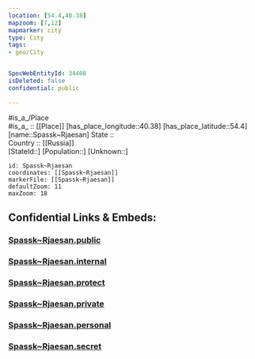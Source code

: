 ```yaml
---
location: [54.4,40.38] 
mapzoom: [7,12] 
mapmarker: city 
type: City
tags:
- geo/City


SpocWebEntityId: 34408
isDeleted: false
confidential: public

---
```

#is_a_/Place  
#is_a_ :: [[Place]] 
[has_place_longitude::40.38] 
[has_place_latitude::54.4] 
[name::Spassk~Rjaesan] 
State ::  
Country :: [[Russia]]  
[StateId::] 
[Population::] 
[Unknown::] 


```leaflet
id: Spassk~Rjaesan
coordinates: [[Spassk~Rjaesan]] 
markerFile: [[Spassk~Rjaesan]] 
defaultZoom: 11 
maxZoom: 18
```


## Confidential Links & Embeds: 

### [Spassk~Rjaesan.public](/_public/\Earth\Continent\Europe\Europe~East\Russia\Russia~Central\Ryazan_Oblast\CitySpassk~Rjaesan.public.md) 

### [Spassk~Rjaesan.internal](/_internal/\Earth\Continent\Europe\Europe~East\Russia\Russia~Central\Ryazan_Oblast\CitySpassk~Rjaesan.internal.md) 

### [Spassk~Rjaesan.protect](/_protect/\Earth\Continent\Europe\Europe~East\Russia\Russia~Central\Ryazan_Oblast\CitySpassk~Rjaesan.protect.md) 

### [Spassk~Rjaesan.private](/_private/\Earth\Continent\Europe\Europe~East\Russia\Russia~Central\Ryazan_Oblast\CitySpassk~Rjaesan.private.md) 

### [Spassk~Rjaesan.personal](/_personal/\Earth\Continent\Europe\Europe~East\Russia\Russia~Central\Ryazan_Oblast\CitySpassk~Rjaesan.personal.md) 

### [Spassk~Rjaesan.secret](/_secret/\Earth\Continent\Europe\Europe~East\Russia\Russia~Central\Ryazan_Oblast\CitySpassk~Rjaesan.secret.md)

